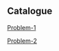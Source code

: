 ## Catalogue
[Problem-1](https://github.com/ChaoxWong/ChaoxWong.github.io/tree/master/COM5961/Problem-1)

[Problem-2](https://github.com/ChaoxWong/ChaoxWong.github.io/tree/master/COM5961/Problem-2)
